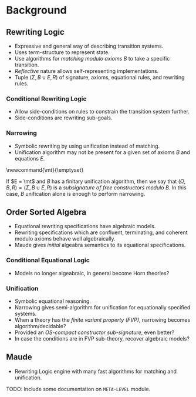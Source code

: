 Background
==========

Rewriting Logic
---------------

-   Expressive and general way of describing transition systems.
-   Uses term-structure to represent state.
-   Use algorithms for *matching modulo axioms* $B$ to take a specific transition.
-   *Reflective* nature allows self-representing implementations.
-   Tuple $(\Sigma, B \cup E, R)$ of signature, axioms, equational rules, and rewriting rules.

### Conditional Rewriting Logic

-   Allow side-conditions on rules to constrain the transition system further.
-   Side-conditions are rewriting sub-goals.

### Narrowing

-   Symbolic rewriting by using unification instead of matching.
-   Unification algorithm may not be present for a given set of axioms $B$ and equations $E$.

\newcommand{\mt}{\emptyset}

If $E = \mt$ and $B$ has a finitary unification algorithm, then we say that $(\Omega, B, R) = (\Sigma, B \cup E, R)$ is a *subsignature of free constructors modulo $B$*.
In this case, $B$ unification alone is enough to perform narrowing.

Order Sorted Algebra
--------------------

-   Equational rewriting specifications have algebraic models.
-   Rewriting specifications which are confluent, terminating, and coherent modulo axioms behave well algebraically.
-   Maude gives *initial* algeabra semantics to its equational specifications.

### Conditional Equational Logic

-   Models no longer algeabraic, in general become Horn theories?

### Unification

-   Symbolic equational reasoning.
-   Narrowing gives semi-algorithm for unification for equationally specified systems.
-   When a theory has the *finite variant property (FVP)*, narrowing becomes algorithm/decidable?
-   Provided an *OS-compact constructor sub-signature*, even better?
-   In case the conditions are in FVP sub-theory, recover algebraic models?

Maude
-----

-   Rewriting Logic engine with many fast algorithms for matching and unification.

TODO: Include some documentation on `META-LEVEL` module.
